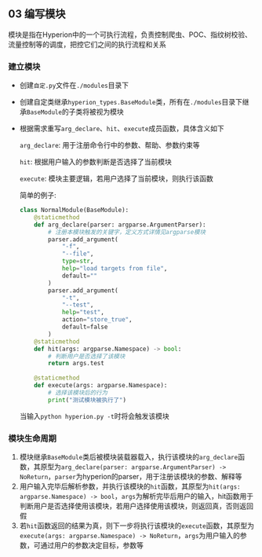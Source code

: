 ## 03 编写模块

模块是指在Hyperion中的一个可执行流程，负责控制爬虫、POC、指纹树校验、流量控制等的调度，把控它们之间的执行流程和关系

### 建立模块

- 创建`自定.py`文件在`./modules`目录下

- 创建自定类继承`hyperion_types.BaseModule`类，所有在`./modules`目录下继承`BaseModule`的子类将被视为模块

- 根据需求重写`arg_declare`、`hit`、`execute`成员函数，具体含义如下

  `arg_declare`: 用于注册命令行中的参数、帮助、参数约束等

  `hit`: 根据用户输入的参数判断是否选择了当前模块

  `execute`: 模块主要逻辑，若用户选择了当前模块，则执行该函数

  简单的例子:

  ```python
  class NormalModule(BaseModule):
      @staticmethod
      def arg_declare(parser: argparse.ArgumentParser):
          # 注册本模块触发的关键字，定义方式详情见argparse模块
          parser.add_argument(
              "-f",
              "--file",
              type=str,
              help="load targets from file",
              default=""
          )
          parser.add_argument(
              "-t",
              "--test",
              help="test",
              action="store_true",
              default=false
          )
      @staticmethod
      def hit(args: argparse.Namespace) -> bool:
          # 判断用户是否选择了该模块
          return args.test
      
      @staticmethod
      def execute(args: argparse.Namespace):
          # 选择该模块后的行为
          print("测试模块被执行了")
  ```

  当输入`python hyperion.py -t`时将会触发该模块

### 模块生命周期

1. 模块继承`BaseModule`类后被模块装载器载入，执行该模块的`arg_declare`函数，其原型为`arg_declare(parser: argparse.ArgumentParser) -> NoReturn`，`parser`为hyperion的parser，用于注册该模块的参数、解释等
2. 用户输入完毕后解析参数，并执行该模块的`hit`函数，其原型为`hit(args: argparse.Namespace) -> bool`，`args`为解析完毕后用户的输入，hit函数用于判断用户是否选择使用该模块，若用户选择使用该模块，则返回真，否则返回假
3. 若`hit`函数返回的结果为真，则下一步将执行该模块的`execute`函数，其原型为`execute(args: argparse.Namespace) -> NoReturn`，`args`为用户输入的参数，可通过用户的参数决定目标，参数等

